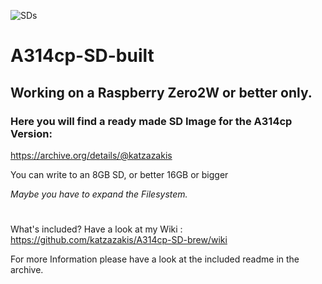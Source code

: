 ![SDs](https://user-images.githubusercontent.com/124529780/217782039-b0c970f9-1bc9-40a4-b158-9c2c7224bac4.png)

# A314cp-SD-built
## Working on a Raspberry Zero2W or better only.

### Here you will find a ready made SD Image for the A314cp Version:

https://archive.org/details/@katzazakis

You can write to an 8GB SD, or better 16GB or bigger

_Maybe you have to expand the Filesystem._



#

What's included? Have a look at my Wiki : https://github.com/katzazakis/A314cp-SD-brew/wiki

For more Information please have a look at the included readme in the archive.
